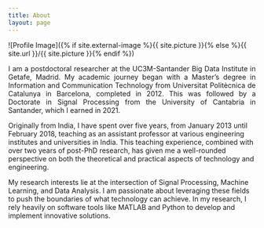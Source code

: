 ```yaml
---
title: About
layout: page
---
```

    
![Profile Image]({% if site.external-image %}{{ site.picture }}{% else %}{{ site.url }}/{{ site.picture }}{% endif %})

<!DOCTYPE html>
<html>
<head>
    <title>Justify Text Example</title>
</head>
<body>

<p style="text-align: justify;">I am a postdoctoral researcher at the UC3M-Santander Big Data Institute in Getafe, Madrid. My academic journey began with a Master’s degree in Information and Communication Technology from Universitat Politècnica de Catalunya in Barcelona, completed in 2012. This was followed by a Doctorate in Signal Processing from the University of Cantabria in Santander, which I earned in 2021.</p>

<p>Originally from India, I have spent over five years, from January 2013 until February 2018, teaching as an assistant professor at various engineering institutes and universities in India. This teaching experience, combined with over two years of post-PhD research, has given me a well-rounded perspective on both the theoretical and practical aspects of technology and engineering.</p>

<p>My research interests lie at the intersection of Signal Processing, Machine Learning, and Data Analysis. I am passionate about leveraging these fields to push the boundaries of what technology can achieve. In my research, I rely heavily on software tools like MATLAB and Python to develop and implement innovative solutions.</p>

